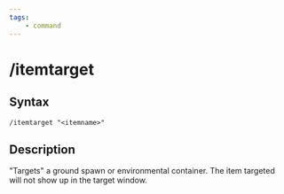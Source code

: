 ```yaml
---
tags:
    - command
---
```

# /itemtarget

## Syntax

```eqcommand
/itemtarget "<itemname>"
```

## Description

"Targets" a ground spawn or environmental container. The item targeted will not show up in the target window.
